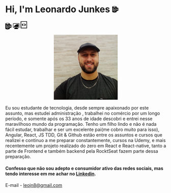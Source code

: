 
# Hi, I'm Leonardo Junkes <img width="20" src="/src/icones/coffe.png" />

<img width="20" src="/src/icones/coffe.png" />  <img width="20" src="/src/icones/pc.png"/>  <img width="20" src="/src/icones/code.png"/>

<p align="center">
<img width="200" src="/leo.jpg" style="border-radius:10"/>
</p>
Eu sou estudante de tecnologia, desde sempre apaixonado por este assunto, mas estudei administração , trabalhei no comércio por um longo período, e somente após os 33 anos de idade descobri e entrei nesse maravilhoso mundo da programação. Tenho um filho lindo e não é nada fácil estudar, trabalhar e ser um excelente pai(me cobro muito para isso), Angular, React, JS TDD, Git & Github estão entre os assuntos e cursos que realizei e continuo a me preparar constantemente, cursos na Udemy, e mais recentemente um projeto realizado do zero em React e React-native, tanto a parte de Frontend e também backend pela RocktSeat fazem parte dessa preparação.

#### Confesso que não sou adepto e consumidor ativo das redes sociais, mas tendo interesse em me achar no [Linkedin](https://www.linkedin.com/in/leonardo-junkes-nicolodelli-88089866/).

E-mail - leojn8@gmail.com





<!--
**Leojunkes/Leojunkes** is a ✨ _special_ ✨ repository because its `README.md` (this file) appears on your GitHub profile.

Here are some ideas to get you started:

- 🔭 I’m currently working on ...
- 🌱 I’m currently learning ...
- 👯 I’m looking to collaborate on ...
- 🤔 I’m looking for help with ...
- 💬 Ask me about ...
- 📫 How to reach me: ...
- 😄 Pronouns: ...
- ⚡ Fun fact: ...
-->

